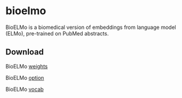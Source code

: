 # bioelmo
BioELMo is a biomedical version of embeddings from language model (ELMo), pre-trained on PubMed abstracts.

## Download
BioELMo [weights](https://drive.google.com/open?id=1CHRd5YQrt3ys64WfJkJR1KX72-2CaT4I)

BioELMo [option](https://drive.google.com/open?id=19sLZ1NhUtD_bMgTstSRWoVDx6Vm-T8Qt)

BioELMo [vocab]()

